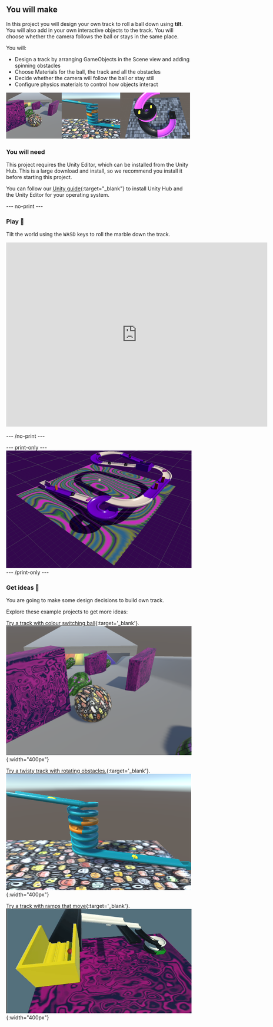 ## You will make

In this project you will design your own track to roll a ball down using **tilt**. You will also add in your own interactive objects to the track. You will choose whether the camera follows the ball or stays in the same place. 

You will:

+ Design a track by arranging GameObjects in the Scene view and adding spinning obstacles
+ Choose Materials for the ball, the track and all the obstacles
+ Decide whether the camera will follow the ball or stay still
+ Configure physics materials to control how objects interact

![A strip of example project images.](images/final-strip.png)

### You will need

This project requires the Unity Editor, which can be installed from the Unity Hub. This is a large download and install, so we recommend you install it before starting this project.

You can follow our [Unity guide](https://projects.raspberrypi.org/en/projects/unity-guide){:target="_blank"} to install Unity Hub and the Unity Editor for your operating system.

--- no-print ---

### Play 🎡

Tilt the world using the <kbd>WASD</kbd> keys to roll the marble down the track.

<iframe allowtransparency="true" width="710" height="500" src="https://raspberrypilearning.github.io/unity-webgl/TrackDesigner/" scrolling = "no" frameborder="0"></iframe>

--- /no-print ---

--- print-only ---
![Complete project](images/final-project.png)
--- /print-only ---

### Get ideas 💭

You are going to make some design decisions to build own track.

Explore these example projects to get more ideas:

[Try a track with colour switching ball](https://raspberrypilearning.github.io/unity-webgl/track){:target='_blank'}.
![A tunnel with rainbow coloured tracks leading down to a pink plane. Up the hill in the distance are obstacles made from cubes and capsules.](images/spinning-things.png){:width="400px"}

[Try a twisty track with rotating obstacles.](https://twistytrack.tracygardner1.repl.co/){:target='_blank'}.
![A twisty track with rotating obstacles and an orange ball rolling down it.](images/twisty-track-static.png){:width="400px"}

[Try a track with ramps that move](https://raspberrypilearning.github.io/unity-webgl/TrackDesignerMoving/){:target='_blank'}.
![A track with black and white down-ramps that step down, each perpendicular to the next, leading to a spiral ramp and, finally, a green goal. The tracks are moving backwards and forwards on the x and z planes.](images/moving-tracks.gif){:width="400px"}








